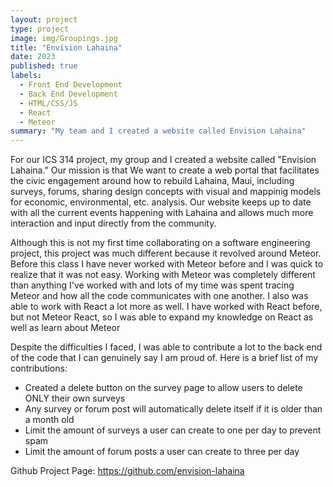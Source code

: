 ```yaml
---
layout: project
type: project
image: img/Groupings.jpg
title: "Envision Lahaina"
date: 2023
published: true
labels:
  - Front End Development
  - Back End Development
  - HTML/CSS/JS
  - React
  - Meteor
summary: "My team and I created a website called Envision Lahaina"
---
```


For our ICS 314 project, my group and I created a website called "Envision Lahaina." Our mission is that We want to create a web portal that facilitates the civic engagement around how to rebuild Lahaina, Maui, including surveys, forums, sharing design concepts with visual and mappinig models for economic, environmental, etc. analysis. Our website keeps up to date with all the current events happening with Lahaina and allows much more interaction and input directly from the community. 

Although this is not my first time collaborating on a software engineering project, this project was much different because it revolved around Meteor. Before this class I have never worked with Meteor before and I was quick to realize that it was not easy. Working with Meteor was completely different than anything I've worked with and lots of my time was spent tracing Meteor and how all the code communicates with one another. I also was able to work with React a lot more as well. I have worked with React before, but not Meteor React, so I was able to expand my knowledge on React as well as learn about Meteor

Despite the difficulties I faced, I was able to contribute a lot to the back end of the code that I can genuinely say I am proud of. Here is a brief list of my contributions:
- Created a delete button on the survey page to allow users to delete ONLY their own surveys
- Any survey or forum post will automatically delete itself if it is older than a month old
- Limit the amount of surveys a user can create to one per day to prevent spam
- Limit the amount of forum posts a user can create to three per day

Github Project Page: https://github.com/envision-lahaina

